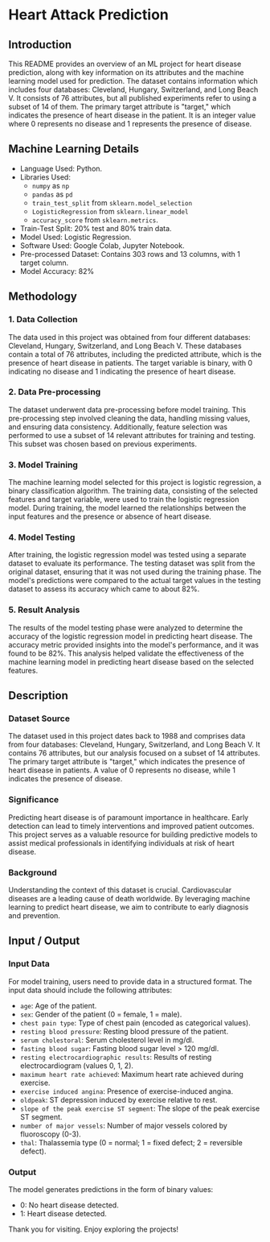 # Heart Attack Prediction

## Introduction
This README provides an overview of an ML project for heart disease prediction, along with key information on its attributes and the machine learning model used for prediction. The dataset contains information which includes four databases: Cleveland, Hungary, Switzerland, and Long Beach V. It consists of 76 attributes, but all published experiments refer to using a subset of 14 of them. The primary target attribute is "target," which indicates the presence of heart disease in the patient. It is an integer value where 0 represents no disease and 1 represents the presence of disease.

## Machine Learning Details
- Language Used: Python.
- Libraries Used:
  - `numpy` as `np`
  - `pandas` as `pd`
  - `train_test_split` from `sklearn.model_selection`
  - `LogisticRegression` from `sklearn.linear_model`
  - `accuracy_score` from `sklearn.metrics`.
- Train-Test Split: 20% test and 80% train data.
- Model Used: Logistic Regression.
- Software Used: Google Colab, Jupyter Notebook.
- Pre-processed Dataset: Contains 303 rows and 13 columns, with 1 target column.
- Model Accuracy: 82%

## Methodology

### 1. Data Collection

The data used in this project was obtained from four different databases: Cleveland, Hungary, Switzerland, and Long Beach V. These databases contain a total of 76 attributes, including the predicted attribute, which is the presence of heart disease in patients. The target variable is binary, with 0 indicating no disease and 1 indicating the presence of heart disease.

### 2. Data Pre-processing

The dataset underwent data pre-processing before model training. This pre-processing step involved cleaning the data, handling missing values, and ensuring data consistency. Additionally, feature selection was performed to use a subset of 14 relevant attributes for training and testing. This subset was chosen based on previous experiments.

### 3. Model Training

The machine learning model selected for this project is logistic regression, a binary classification algorithm. The training data, consisting of the selected features and target variable, were used to train the logistic regression model. During training, the model learned the relationships between the input features and the presence or absence of heart disease.

### 4. Model Testing

After training, the logistic regression model was tested using a separate dataset to evaluate its performance. The testing dataset was split from the original dataset, ensuring that it was not used during the training phase. The model's predictions were compared to the actual target values in the testing dataset to assess its accuracy which came to about 82%.

### 5. Result Analysis

The results of the model testing phase were analyzed to determine the accuracy of the logistic regression model in predicting heart disease. The accuracy metric provided insights into the model's performance, and it was found to be 82%. This analysis helped validate the effectiveness of the machine learning model in predicting heart disease based on the selected features.

## Description

### Dataset Source
The dataset used in this project dates back to 1988 and comprises data from four databases: Cleveland, Hungary, Switzerland, and Long Beach V. It contains 76 attributes, but our analysis focused on a subset of 14 attributes. The primary target attribute is "target," which indicates the presence of heart disease in patients. A value of 0 represents no disease, while 1 indicates the presence of disease.

### Significance
Predicting heart disease is of paramount importance in healthcare. Early detection can lead to timely interventions and improved patient outcomes. This project serves as a valuable resource for building predictive models to assist medical professionals in identifying individuals at risk of heart disease.

### Background
Understanding the context of this dataset is crucial. Cardiovascular diseases are a leading cause of death worldwide. By leveraging machine learning to predict heart disease, we aim to contribute to early diagnosis and prevention.

## Input / Output

### Input Data
For model training, users need to provide data in a structured format. The input data should include the following attributes:

- `age`: Age of the patient.
- `sex`: Gender of the patient (0 = female, 1 = male).
- `chest pain type`: Type of chest pain (encoded as categorical values).
- `resting blood pressure`: Resting blood pressure of the patient.
- `serum cholestoral`: Serum cholesterol level in mg/dl.
- `fasting blood sugar`: Fasting blood sugar level > 120 mg/dl.
- `resting electrocardiographic results`: Results of resting electrocardiogram (values 0, 1, 2).
- `maximum heart rate achieved`: Maximum heart rate achieved during exercise.
- `exercise induced angina`: Presence of exercise-induced angina.
- `oldpeak`: ST depression induced by exercise relative to rest.
- `slope of the peak exercise ST segment`: The slope of the peak exercise ST segment.
- `number of major vessels`: Number of major vessels colored by fluoroscopy (0-3).
- `thal`: Thalassemia type (0 = normal; 1 = fixed defect; 2 = reversible defect).

### Output
The model generates predictions in the form of binary values:
- 0: No heart disease detected.
- 1: Heart disease detected.

Thank you for visiting. Enjoy exploring the projects!






